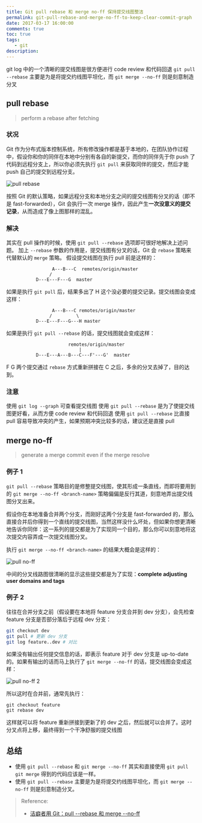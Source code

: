 ```yaml
---
title: Git pull rebase 和 merge no-ff 保持提交线图整洁
permalink: git-pull-rebase-and-merge-no-ff-to-keep-clear-commit-graph
date: 2017-03-17 16:00:00
comments: true
toc: true
tags:
   - git
description:
---
```


git log 中的一个清晰的提交线图是很方便进行 code review 和代码回退
`git pull --rebase` 主要是为是将提交约线图平坦化，而 `git merge --no-ff` 则是刻意制造分叉

## pull rebase

> perform a rebase after fetching

### 状况

Git 作为分布式版本控制系统，所有修改操作都是基于本地的，在团队协作过程中，假设你和你的同伴在本地中分别有各自的新提交，而你的同伴先于你 push 了代码到远程分支上，所以你必须先执行 `git pull` 来获取同伴的提交，然后才能 push 自己的提交到远程分支。

![pull rebase](https://cdn-qn.yifans.com/170317-git-pull-rebase-and-merge-no-ff-to-keep-clear-commit-graph-01.jpg)

按照 Git 的默认策略，如果远程分支和本地分支之间的提交线图有分叉的话（即不是 fast-forwarded），Git 会执行一次 merge 操作，因此产生**一次没意义的提交记录**，从而造成了像上图那样的混乱。

### 解决

其实在 pull 操作的时候，使用 `git pull --rebase` 选项即可很好地解决上述问题。 加上 `--rebase` 参数的作用是，提交线图有分叉的话，Git 会 `rebase` 策略来代替默认的 `merge` 策略。
假设提交线图在执行 pull 前是这样的：

```
                 A---B---C  remotes/origin/master
                /
           D---E---F---G  master
```

如果是执行 `git pull` 后，结果多出了 H 这个没必要的提交记录。提交线图会变成这样：

```
                 A---B---C remotes/origin/master
                /         \
           D---E---F---G---H master
```

如果是执行 `git pull --rebase` 的话，提交线图就会变成这样：

```
                       remotes/origin/master
                           |
           D---E---A---B---C---F'---G'  master
```

F G 两个提交通过 `rebase` 方式重新拼接在 C 之后，多余的分叉去掉了，目的达到。

### 注意

使用 `git log --graph` 可查看提交线图
使用 `git pull --rebase` 是为了使提交线图更好看，从而方便 code review 和代码回退
使用 `git pull --rebase` 比直接 pull 容易导致冲突的产生，如果预期冲突比较多的话，建议还是直接 pull

<!--more -->

## merge no-ff

> generate a merge commit even if the merge resolve

### 例子 1

`git pull --rebase` 策略目的是修整提交线图，使其形成一条直线，而即将要用到的 `git merge --no-ff <branch-name>` 策略偏偏是反行其道，刻意地弄出提交线图分叉出来。

假设你在本地准备合并两个分支，而刚好这两个分支是 fast-forwarded 的，那么直接合并后你得到一个直线的提交线图，当然这样没什么坏处，但如果你想更清晰地告诉你同伴：这一系列的提交都是为了实现同一个目的，那么你可以刻意地将这次提交内容弄成一次提交线图分叉。

执行 `git merge --no-ff <branch-name>` 的结果大概会是这样的：

![pull no-ff](https://cdn-qn.yifans.com/170317-git-pull-rebase-and-merge-no-ff-to-keep-clear-commit-graph-02.jpg)

中间的分叉线路图很清晰的显示这些提交都是为了实现：**complete adjusting user domains and tags**

### 例子 2

往往在合并分支之前（假设要在本地将 feature 分支合并到 dev 分支），会先检查 feature 分支是否部分落后于远程 dev 分支：

```bash
git checkout dev
git pull # 更新 dev 分支
git log feature..dev # 对比
```

如果没有输出任何提交信息的话，即表示 feature 对于 dev 分支是 up-to-date 的。如果有输出的话而马上执行了 `git merge --no-ff` 的话，提交线图会变成这样：

![pull no-ff 2](https://cdn-qn.yifans.com/170317-git-pull-rebase-and-merge-no-ff-to-keep-clear-commit-graph-03.jpg)

所以这时在合并前，通常先执行：

```
git checkout feature
git rebase dev
```

这样就可以将 feature 重新拼接到更新了的 dev 之后，然后就可以合并了。这时分叉点将上移，最终得到一个干净舒服的提交线图

## 总结

- 使用 `git pull --rebase` 和 `git merge --no-ff` 其实和直接使用 `git pull` `git merge` 得到的代码应该是一样。
- 使用 `git pull --rebase` 主要是为是将提交约线图平坦化，而 `git merge --no-ff` 则是刻意制造分叉。

> Reference:
>
> - [洁癖者用 Git：pull --rebase 和 merge --no-ff](http://hungyuhei.github.io/2012/08/07/better-git-commit-graph-using-pull---rebase-and-merge---no-ff.html)

